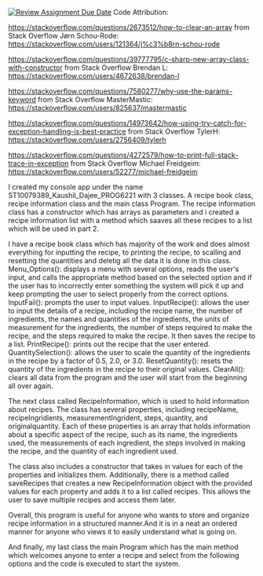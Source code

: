 [![Review Assignment Due Date](https://classroom.github.com/assets/deadline-readme-button-24ddc0f5d75046c5622901739e7c5dd533143b0c8e959d652212380cedb1ea36.svg)](https://classroom.github.com/a/Oa99dRjC)
Code Attribution:

https://stackoverflow.com/questions/2673512/how-to-clear-an-array from Stack Overflow
Jørn Schou-Rode:
https://stackoverflow.com/users/121364/j%c3%b8rn-schou-rode

https://stackoverflow.com/questions/39777795/c-sharp-new-array-class-with-constructor from Stack Overflow
Brendan L:
https://stackoverflow.com/users/4672638/brendan-l

https://stackoverflow.com/questions/7580277/why-use-the-params-keyword from Stack Overflow
MasterMastic:
https://stackoverflow.com/users/825637/mastermastic

https://stackoverflow.com/questions/14973642/how-using-try-catch-for-exception-handling-is-best-practice from Stack Overflow
TylerH:
https://stackoverflow.com/users/2756409/tylerh

https://stackoverflow.com/questions/4272579/how-to-print-full-stack-trace-in-exception from Stack Overflow
Michael Freidgeim:
https://stackoverflow.com/users/52277/michael-freidgeim

I created my console app under the name ST10079389_Kaushil_Dajee_PROG6221 with 3 classes. A recipe book class, recipe information class and the main class Program. The 
recipe information class has a constructor which has arrays as parameters and i created a recipe information list with a method which saaves all these recipes to a list which will be used in part 2. 

I have a recipe book class which has majority of the work and does almost everything for inputting the recipe, to printing the recipe, to scalling and resetting the quantities and deletig all the data it is done in this class.
Menu_Options(): displays a menu with several options, reads the user's input, and calls the appropriate method based on the selected option and if the user has to incorrectly enter something the system will pick it up and keep prompting the user to select properly from the correct options.
InputFail(): prompts the user to input values.
InputRecipe(): allows the user to input the details of a recipe, including the recipe name, the number of ingredients, the names and quantities of the ingredients, the units of measurement for the ingredients, the number of steps required to make the recipe, and the steps required to make the recipe. It then saves the recipe to a list.
PrintRecipe(): prints out the recipe that the user entered.
QuantitySelection(): allows the user to scale the quantity of the ingredients in the recipe by a factor of 0.5, 2.0, or 3.0.
ResetQuantity(): resets the quantity of the ingredients in the recipe to their original values.
ClearAll(): clears all data from the program and the user will start from the beginning all over again.

The next class called RecipeInformation, which is used to hold information about recipes. The class has several properties, including recipeName, recipeIngridients, measurementIngrident, steps, quantity, and originalquantity. Each of these properties is an array that holds information about a specific aspect of the recipe, such as its name, the ingredients used, the measurements of each ingredient, the steps involved in making the recipe, and the quantity of each ingredient used.

The class also includes a constructor that takes in values for each of the properties and initializes them. Additionally, there is a method called saveRecipes that creates a new RecipeInformation object with the provided values for each property and adds it to a list called recipes. This allows the user to save multiple recipes and access them later.

Overall, this program is useful for anyone who wants to store and organize recipe information in a structured manner.And it is in a neat an ordered manner for anyone who views it to easily understand what is going on.

And finally, my last class the main Program which has the main method which welcomes anyone to enter a recipe and select from the following options and the code is executed to start the system.
